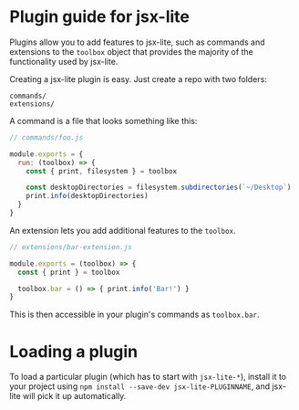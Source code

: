 # Plugin guide for jsx-lite

Plugins allow you to add features to jsx-lite, such as commands and
extensions to the `toolbox` object that provides the majority of the functionality
used by jsx-lite.

Creating a jsx-lite plugin is easy. Just create a repo with two folders:

```
commands/
extensions/
```

A command is a file that looks something like this:

```js
// commands/foo.js

module.exports = {
  run: (toolbox) => {
    const { print, filesystem } = toolbox

    const desktopDirectories = filesystem.subdirectories(`~/Desktop`)
    print.info(desktopDirectories)
  }
}
```

An extension lets you add additional features to the `toolbox`.

```js
// extensions/bar-extension.js

module.exports = (toolbox) => {
  const { print } = toolbox

  toolbox.bar = () => { print.info('Bar!') }
}
```

This is then accessible in your plugin's commands as `toolbox.bar`.

# Loading a plugin

To load a particular plugin (which has to start with `jsx-lite-*`),
install it to your project using `npm install --save-dev jsx-lite-PLUGINNAME`,
and jsx-lite will pick it up automatically.
